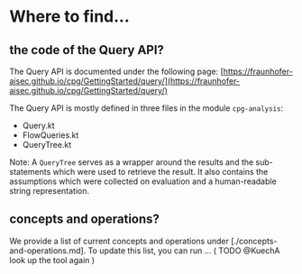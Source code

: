 # Where to find...

## the code of the Query API?

The Query API is documented under the following page: [https://fraunhofer-aisec.github.io/cpg/GettingStarted/query/](https://fraunhofer-aisec.github.io/cpg/GettingStarted/query/)

The Query API is mostly defined in three files in the module `cpg-analysis`:
* Query.kt
* FlowQueries.kt
* QueryTree.kt

Note: A `QueryTree` serves as a wrapper around the results and the sub-statements which were used to retrieve the result.
It also contains the assumptions which were collected on evaluation and a human-readable string representation.

## concepts and operations?

We provide a list of current concepts and operations under [./concepts-and-operations.md].
To update this list, you can run ... ( TODO @KuechA look up the tool again )
